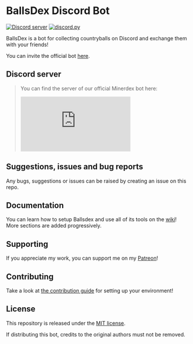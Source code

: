 # BallsDex Discord Bot

[![Discord server](https://img.shields.io/discord/1405512069465374730?color=7489d5&logo=discord&logoColor=ffffff)](https://discord.gg/P3pyCW4Ree)
[![discord.py](https://img.shields.io/badge/discord-py-blue.svg)](https://github.com/Rapptz/discord.py)

BallsDex is a bot for collecting countryballs on Discord and exchange them with your friends!

You can invite the official bot [here](https://discord.com/oauth2/authorize?client_id=1404108193520418836).

## Discord server

> You can find the server of our official Minerdex bot here:
> 
> [![Discord server](https://discord.com/api/guilds/1405512069465374730/widget.json)](https://discord.gg/P3pyCW4Ree)

## Suggestions, issues and bug reports

Any bugs, suggestions or issues can be raised by creating an issue on this repo.

## Documentation

You can learn how to setup Ballsdex and use all of its tools on the
[wiki](https://github.com/laggron42/BallsDex-Discordbot/wiki/)!
More sections are added progressively.

## Supporting

If you appreciate my work, you can support me on my [Patreon](https://patreon.com/retke)!

## Contributing

Take a look at [the contribution guide](CONTRIBUTING.md) for setting up your environment!

## License

This repository is released under the [MIT license](https://opensource.org/licenses/MIT).

If distributing this bot, credits to the original authors must not be removed.
